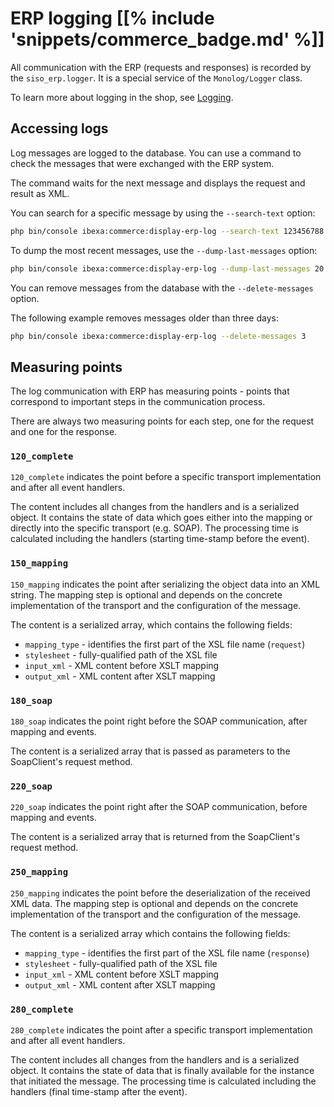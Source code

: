 # ERP logging [[% include 'snippets/commerce_badge.md' %]]

All communication with the ERP (requests and responses) is recorded by the `siso_erp.logger`.
It is a special service of the `Monolog/Logger` class.

To learn more about logging in the shop, see [Logging](../logging/logging.md).

## Accessing logs

Log messages are logged to the database.
You can use a command to check the messages that were exchanged with the ERP system.

The command waits for the next message and displays the request and result as XML.

You can search for a specific message by using the `--search-text` option:

``` bash
php bin/console ibexa:commerce:display-erp-log --search-text 123456788
```

To dump the most recent messages, use the `--dump-last-messages` option:

``` bash
php bin/console ibexa:commerce:display-erp-log --dump-last-messages 20 > /tmp/erp_messages.txt
```

You can remove messages from the database with the `--delete-messages` option.

The following example removes messages older than three days:

``` bash
php bin/console ibexa:commerce:display-erp-log --delete-messages 3
```

## Measuring points

The log communication with ERP has measuring points - points that correspond to important steps in the communication process.

There are always two measuring points for each step, one for the request and one for the response.

### `120_complete`

`120_complete` indicates the point before a specific transport implementation and after all event handlers.

The content includes all changes from the handlers and is a serialized object.
It contains the state of data which goes either into the mapping or directly into the specific transport (e.g. SOAP).
The processing time is calculated including the handlers (starting time-stamp before the event).

### `150_mapping`

`150_mapping` indicates the point after serializing the object data into an XML string.
The mapping step is optional and depends on the concrete implementation of the transport and the configuration of the message.

The content is a serialized array, which contains the following fields:

- `mapping_type` - identifies the first part of the XSL file name (`request`)
- `stylesheet` - fully-qualified path of the XSL file
- `input_xml` - XML content before XSLT mapping
- `output_xml` - XML content after XSLT mapping

### `180_soap`

`180_soap` indicates the point right before the SOAP communication, after mapping and events.

The content is a serialized array that is passed as parameters to the SoapClient's request method.

### `220_soap`

`220_soap` indicates the point right after the SOAP communication, before mapping and events.

The content is a serialized array that is returned from the SoapClient's request method.

### `250_mapping`

`250_mapping` indicates the point before the deserialization of the received XML data.
The mapping step is optional and depends on the concrete implementation of the transport and the configuration of the message.

The content is a serialized array which contains the following fields:

- `mapping_type` - identifies the first part of the XSL file name (`response`)
- `stylesheet` - fully-qualified path of the XSL file
- `input_xml` - XML content before XSLT mapping
- `output_xml` - XML content after XSLT mapping

### `280_complete`

`280_complete` indicates the point after a specific transport implementation and after all event handlers.

The content includes all changes from the handlers and is a serialized object.
It contains the state of data that is finally available for the instance that initiated the message.
The processing time is calculated including the handlers (final time-stamp after the event).
